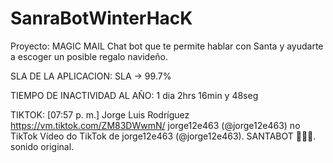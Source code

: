 # SanraBotWinterHacK
Proyecto: MAGIC MAIL
Chat bot que te permite hablar con Santa y ayudarte a escoger un posible regalo navideño.
 
SLA DE LA APLICACION:
SLA -> 99.7%

TIEMPO DE INACTIVIDAD AL AÑO:
1 dia 2hrs 16min y 48seg

TIKTOK: [07:57 p. m.] Jorge Luis Rodríguez
https://vm.tiktok.com/ZM83DWwmN/
jorge12e463 (@jorge12e463) no TikTok
Vídeo do TikTok de jorge12e463 (@jorge12e463). SANTABOT 🌲🌲🌲. sonido original.



